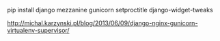 pip install django mezzanine gunicorn setproctitle django-widget-tweaks

http://michal.karzynski.pl/blog/2013/06/09/django-nginx-gunicorn-virtualenv-supervisor/
